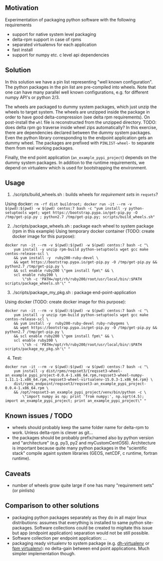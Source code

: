 ## Motivation

Experimentation of packaging python software with the following requirements

- support for native system level packaging
- delta-rpm support in case of rpms
- separated virtualenvs for each application
- fast install
- support for numpy etc. c level api dependencies

## Solution

In this solution we have a pin list representing "well known configuration". The python packages in the pin list are pre-compiled into wheels. Note that one can have many parallel well known configurations, e.g. for different numpy API's or python 2/3.

The wheels are packaged to dummy system packages, which just unzip the wheels to target system. The wheels are unzipped inside the package in order to have good delta-compression (see delta rpm requirements). On post-install the `whl` file is reconstructed from the unzipped directory. TODO: does delta rpm go traverse inside wheel zips automatically? In this exercise, there are dependencies declared between the dummy system packages. Even the python library corresponding to the endpoint application gets an dummy wheel. The packages are prefixed with `PINLIST-wheel-` to separate them from real working packages.

Finally, the end point application (`an_example_pypi_project`) depends on the dummy system packages. In addition to the runtime requirements, we depend on virtualenv which is used for bootstrapping the environment.

## Usage

1. ./scripts/build_wheels.sh : builds wheels for _requirement sets_ in `reqsets`?

Using docker: `rm -rf dist buildroot; docker run -it --rm -v $(pwd):$(pwd) -w $(pwd) centos:7 bash -c "yum install -y python-setuptools wget; wget https://bootstrap.pypa.io/get-pip.py -O /tmp/get-pip.py ; python2.7 /tmp/get-pip.py; scripts/build_wheels.sh"`

2. ./scripts/package_wheels.sh : package each wheel to system package (rpm in this example)
Using temporary docker container (TODO: create docker image for this purpose): 
````
docker run -it --rm -v $(pwd):$(pwd) -w $(pwd) centos:7 bash -c "\
	yum install -y unzip rpm-build python-setuptools wget gcc make centos-release-scl \
	&& yum install -y  ruby200-ruby-devel \
	&& wget https://bootstrap.pypa.io/get-pip.py -O /tmp/get-pip.py && python2.7 /tmp/get-pip.py \
	&& scl enable ruby200 \"gem install fpm\" && \
	scl enable ruby200 \
		\"sh -c 'PATH=/opt/rh/ruby200/root/usr/local/bin/:$PATH scripts/package_wheels.sh'\" "
````

3. ./scripts/package_my_pkg.sh : package end-point-application

Using docker (TODO: create docker image for this purpose): 
````
docker run -it --rm -v $(pwd):$(pwd) -w $(pwd) centos:7 bash -c "\
	yum install -y unzip rpm-build python-setuptools wget gcc make centos-release-scl \
	&& yum install -y  ruby200-ruby-devel ruby-rubygems \
	&& wget https://bootstrap.pypa.io/get-pip.py -O /tmp/get-pip.py && python2.7 /tmp/get-pip.py \
	&& scl enable ruby200 \"gem install fpm\" && \
	scl enable ruby200 \
		\"sh -c 'PATH=/opt/rh/ruby200/root/usr/local/bin/:$PATH scripts/package_my_pkg.sh'\" "
````

4. Test:
````
docker run -it --rm -v $(pwd):$(pwd) -w $(pwd) centos:7 bash -c "\
	yum install -y dist/rpms/reqsset3/{reqsset3-wheel-an_example_pypi_project-0.0.4-1.x86_64.rpm,reqsset3-wheel-numpy-1.11.1-1.x86_64.rpm,reqsset3-wheel-virtualenv-15.0.3-1.x86_64.rpm} \
	dist/rpms_endpoint/reqsset3/reqsset3-an_example_pypi_project-0.0.4-1.x86_64.rpm \
	&& /opt/reqsset3-an_example_pypi_project/venv/bin/python -c \
		\"import numpy as np; print 'from numpy:', np.sqrt(4.5); import an_example_pypi_project; print an_example_pypi_project\" "
````

## Known issues / TODO

- wheels should probably keep the same folder name for delta-rpm to work. Unless delta-rpm is clever as git...
- the packages should be probably prefix/named also by python version and "architecture" (e.g. py3, py2 and myCustomCentOS6). Architecture is important because quite many python packages in the "scientific stack" compile againt system libraries (GEOS, netCDF, c runtime, fortran runtime).

## Caveats

- number of wheels grow quite large if one has many "requirement sets" (or pinlists)


## Comparison to other solutions

- packaging python packages separately as they do in all major linux distributions: assumes that everything is installed to same python site-packages. Software collections could be created to migitate this issue but app (endpoint application) separation would not be still possible.
- Software collection per endpoint application: ...
- packaging ready virtualenv to system package (e.g. [dh-virtualenv](https://github.com/spotify/dh-virtualenv) or [fpm virtualenv](https://github.com/jordansissel/fpm/wiki)): no delta-gain between end point applications. Much simpler implementation though.
